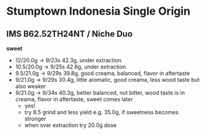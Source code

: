 # Stumptown Indonesia Single Origin

## IMS B62.52TH24NT / Niche Duo

**sweet**

- 12/20.0g -> 9/23s 42.3g, under extraction
- 10.5/20.0g -> 9/25s 42.6g, under extraction
- 9.5/21.0g -> 9/29s 39.8g, good creama, balanced, flavor in aftertaste
- 9/21.0g -> 9/29s 30.4g, little aromatic, good creama, less wood taste but also weaker
- 9/21.0g -> 9/34s 40.3g, better balanced, not bitter, wood taste is in creama, flavor in aftertaste, sweet comes later
  - yes!
  - try 8.5 grind and less yield e.g. 35.0g, if sweetness becomes stronger
  - when over extraction try 20.0g dose
